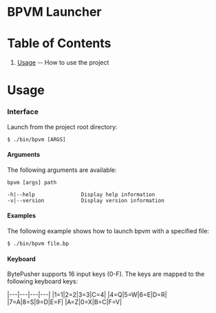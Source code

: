 BPVM Launcher
=

Table of Contents
=

1. [Usage](https://github.com/majestic53/bpvm/tree/master/tool#usage) -- How to use the project

Usage
=

### Interface

Launch from the project root directory:

```
$ ./bin/bpvm [ARGS]
```

#### Arguments

The following arguments are available:

```
bpvm [args] path

-h|--help               Display help information
-v|--version            Display version information
```

#### Examples

The following example shows how to launch bpvm with a specified file:

```
$ ./bin/bpvm file.bp
```

#### Keyboard

BytePusher supports 16 input keys (0-F). The keys are mapped to the following keyboard keys:

|---|---|---|---|
|1=1|2=2|3=3|C=4|
|4=Q|5=W|6=E|D=R|
|7=A|8=S|9=D|E=F|
|A=Z|0=X|B=C|F=V|
